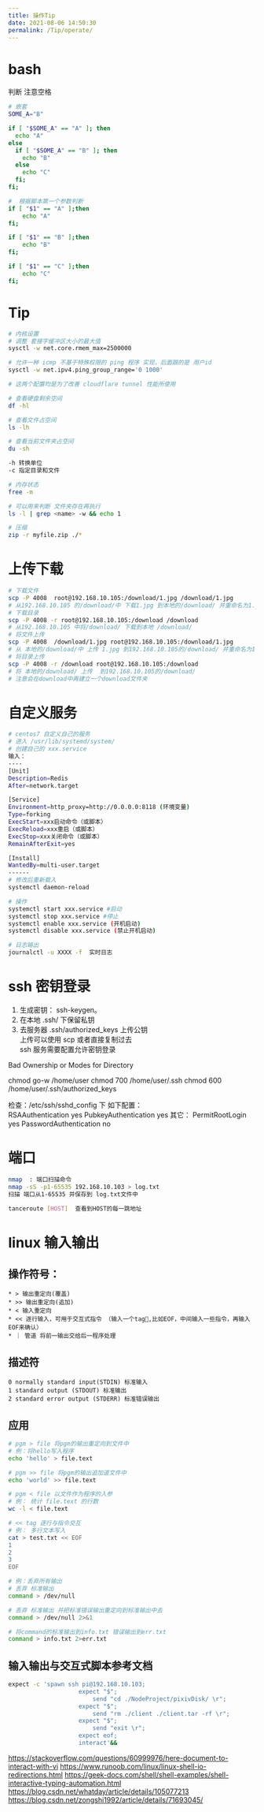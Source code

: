 ```yaml
---
title: 操作Tip
date: 2021-08-06 14:50:30
permalink: /Tip/operate/
---
```


# bash
判断 注意空格
```sh
# 嵌套
SOME_A="B"

if [ "$SOME_A" == "A" ]; then
  echo "A"
else
  if [ "$SOME_A" == "B" ]; then
    echo "B"
  else
    echo "C"
  fi;
fi;

#  根据脚本第一个参数判断
if [ "$1" == "A" ];then
    echo "A"
fi;

if [ "$1" == "B" ];then
    echo "B"
fi;

if [ "$1" == "C" ];then
    echo "C"
fi;

```



# Tip

```sh
# 内核设置
# 调整 套接字缓冲区大小的最大值
sysctl -w net.core.rmem_max=2500000

# 允许一种 icmp 不基于特殊权限的 ping 程序 实现，后面跟的是 用户id
sysctl -w net.ipv4.ping_group_range='0 1000'

# 这两个配置均是为了改善 cloudflare tunnel 性能所使用
```

```sh
# 查看硬盘剩余空间
df -hl

# 查看文件占空间
ls -lh

# 查看当前文件夹占空间
du -sh

-h 转换单位
-c 指定目录和文件

# 内存状态
free -m

# 可以用来判断 文件夹存在再执行
ls -l | grep <name> -w && echo 1

# 压缩
zip -r myfile.zip ./*

```

# 上传下载

```sh
# 下载文件
scp -P 4008  root@192.168.10.105:/download/1.jpg /download/1.jpg
# 从192.168.10.105 的/download/中 下载1.jpg 到本地的/download/ 并重命名为1.jpg
# 下载目录
scp -P 4008 -r root@192.168.10.105:/download /download
# 从192.168.10.105 中将/download/ 下载到本地 /download/
# 将文件上传
scp -P 4008  /download/1.jpg root@192.168.10.105:/download/1.jpg
# 从 本地的/download/中 上传 1.jpg 到192.168.10.105的/download/ 并重命名为1.jpg
# 将目录上传
scp -P 4008 -r /download root@192.168.10.105:/download
# 将 本地的/download/ 上传  到192.168.10.105的/download/
# 注意会在download中再建立一个download文件夹
```

# 自定义服务

```sh
# centos7 自定义自己的服务
# 进入 /usr/lib/systemd/system/
# 创建自己的 xxx.service
输入：
----
[Unit]
Description=Redis
After=network.target

[Service]
Environment=http_proxy=http://0.0.0.0:8118 (环境变量)
Type=forking
ExecStart=xxx启动命令（或脚本）
ExecReload=xxx重启（或脚本）
ExecStop=xxx关闭命令（或脚本）
RemainAfterExit=yes

[Install]
WantedBy=multi-user.target
------
# 修改后重新载入
systemctl daemon-reload

# 操作
systemctl start xxx.service #启动
systemctl stop xxx.service #停止
systemctl enable xxx.service (开机启动)
systemctl disable xxx.service (禁止开机启动)

# 日志输出
journalctl -u XXXX -f  实时日志


```

# ssh 密钥登录

1. 生成密钥： ssh-keygen。
2. 在本地 .ssh/ 下保留私钥
3. 去服务器 .ssh/authorized_keys 上传公钥  
   上传可以使用 scp 或者直接复制过去  
   ssh 服务需要配置允许密钥登录

Bad Ownership or Modes for Directory

chmod go-w /home/user
chmod 700 /home/user/.ssh
chmod 600 /home/user/.ssh/authorized_keys

检查：/etc/ssh/sshd_config 下
如下配置：  
RSAAuthentication yes
PubkeyAuthentication yes
其它：
PermitRootLogin yes
PasswordAuthentication no

# 端口

```sh
nmap  : 端口扫描命令
nmap -sS -p1-65535 192.168.10.103 > log.txt
扫描 端口从1-65535 并保存到 log.txt文件中

tanceroute [HOST]  查看到HOST的每一跳地址
```

# linux 输入输出

## 操作符号：

    * > 输出重定向(覆盖)
    * >> 输出重定向(追加)
    * < 输入重定向
    * << 逐行输入，可用于交互式指令 （输入一个tag,比如EOF，中间输入一些指令，再输入EOF来确认）
    * ｜ 管道 将前一输出交给后一程序处理

## 描述符

    0 normally standard input(STDIN) 标准输入
    1 standard output (STDOUT) 标准输出
    2 standard error output (STDERR) 标准错误输出

## 应用

```sh
# pgm > file 将pgm的输出重定向到文件中
# 例：将hello写入程序
echo 'hello' > file.text

# pgm >> file 将pgm的输出追加道文件中
echo 'world' >> file.text

# pgm < file 以文件作为程序的入参
# 例： 统计 file.text 的行数
wc -l < file.text

# << tag 逐行与指令交互
# 例： 多行文本写入
cat > test.txt << EOF
1
2
3
EOF

# 例：丢弃所有输出
# 丢弃 标准输出
command > /dev/null

# 丢弃 标准输出 并把标准错误输出重定向到标准输出中去
command > /dev/null 2>&1

# 将command的标准输出到info.txt 错误输出到err.txt
command > info.txt 2>err.txt

```

## 输入输出与交互式脚本参考文档

```sh
expect -c 'spawn ssh pi@192.168.10.103;
                    expect "$";
                        send "cd ./NodeProject/pixivDisk/ \r";
                    expect "$";
                        send "rm ./client ./client.tar -rf \r";
                    expect "$";
                        send "exit \r";
                    expect eof;
                    interact'&&
```

<https://stackoverflow.com/questions/60999976/here-document-to-interact-with-vi>
<https://www.runoob.com/linux/linux-shell-io-redirections.html>
<https://geek-docs.com/shell/shell-examples/shell-interactive-typing-automation.html>
<https://blog.csdn.net/whatday/article/details/105077213>
<https://blog.csdn.net/zongshi1992/article/details/71693045/>
